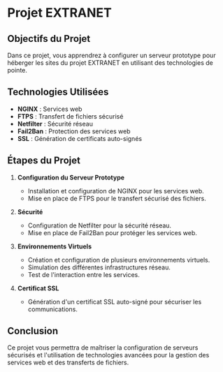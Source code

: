 # Projet EXTRANET

## Objectifs du Projet
Dans ce projet, vous apprendrez à configurer un serveur prototype pour héberger les sites du projet EXTRANET en utilisant des technologies de pointe.

## Technologies Utilisées
- **NGINX** : Services web
- **FTPS** : Transfert de fichiers sécurisé
- **Netfilter** : Sécurité réseau
- **Fail2Ban** : Protection des services web
- **SSL** : Génération de certificats auto-signés

## Étapes du Projet
1. **Configuration du Serveur Prototype**
   - Installation et configuration de NGINX pour les services web.
   - Mise en place de FTPS pour le transfert sécurisé des fichiers.

2. **Sécurité**
   - Configuration de Netfilter pour la sécurité réseau.
   - Mise en place de Fail2Ban pour protéger les services web.

3. **Environnements Virtuels**
   - Création et configuration de plusieurs environnements virtuels.
   - Simulation des différentes infrastructures réseau.
   - Test de l'interaction entre les services.

4. **Certificat SSL**
   - Génération d'un certificat SSL auto-signé pour sécuriser les communications.

## Conclusion
Ce projet vous permettra de maîtriser la configuration de serveurs sécurisés et l'utilisation de technologies avancées pour la gestion des services web et des transferts de fichiers.
